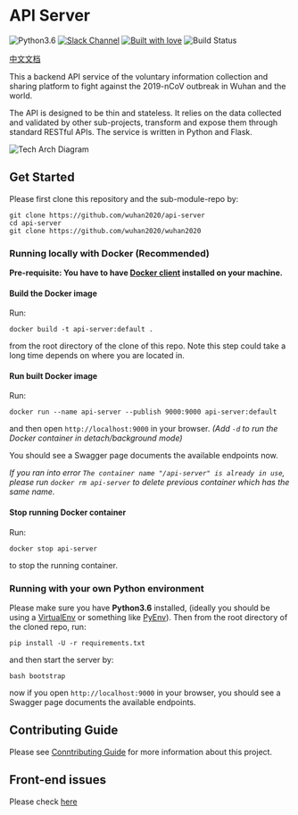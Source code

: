 # API Server

![Python3.6](https://img.shields.io/badge/python-3.6-green.svg?style=flat-square&logo=python&colorB=blue)
[![Slack Channel](https://img.shields.io/badge/Slack%20Channel-%23api--server-green.svg?style=flat-square&colorB=blue)](https://app.slack.com/client/TT5U1VCPQ/CT3V5CDKJ)
[![Built with love](https://img.shields.io/badge/BUILT%20WITH-LOVE-orange?style=flat-square)](https://img.shields.io/badge/BUILT%20WITH-LOVE-orange?style=flat-square&logo=love)
![Build Status](https://github.com/wuhan2020/api-server/workflows/Tests%20on%20Pull%20Requests%20and%20Master/badge.svg?branch=master&event=push)

[中文文档](README-cn.md)

This a backend API service of the voluntary information collection and sharing platform to fight against the 2019-nCoV outbreak in Wuhan and the world. 

The API is designed to be thin and stateless. It relies on the data collected and validated by other sub-projects, transform and expose them through standard RESTful APIs. The service is written in Python and Flask.

![Tech Arch Diagram](https://www.lucidchart.com/publicSegments/view/6ab27659-257a-44ce-a478-46dad3328b9c/image.png)

## Get Started

Please first clone this repository and the sub-module-repo by:

```
git clone https://github.com/wuhan2020/api-server
cd api-server
git clone https://github.com/wuhan2020/wuhan2020
```

### Running locally with Docker (Recommended)

**Pre-requisite: You have to have [Docker client](https://www.docker.com/products/docker-desktop) installed on your machine.**

#### Build the Docker image

Run:
```
docker build -t api-server:default .
```
from the root directory of the clone of this repo. Note this step could take a long time depends on where you are located in.

#### Run built Docker image

Run:
```
docker run --name api-server --publish 9000:9000 api-server:default 
```
and then open `http://localhost:9000` in your browser. _(Add `-d` to run the Docker container in detach/background mode)_

You should see a Swagger page documents the available endpoints now.

_If you ran into error `The container name "/api-server" is already in use`, please run `docker rm api-server` to delete previous container which has the same name._

#### Stop running Docker container

Run:
```
docker stop api-server 
```
to stop the running container.

### Running with your own Python environment

Please make sure you have **Python3.6** installed, (ideally you should be using a [VirtualEnv](https://docs.python.org/3.6/tutorial/venv.html)
or something like [PyEnv](https://github.com/pyenv/pyenv)). Then from the root directory of the cloned repo, run:

```
pip install -U -r requirements.txt
```

and then start the server by:

```
bash bootstrap
```
now if you open `http://localhost:9000` in your browser, you should see a Swagger page documents the available endpoints.

## Contributing Guide

Please see [Conntributing Guide](CONTRIBUTING.md) for more information about this project.

## Front-end issues

Please check [here](https://github.com/wuhan2020/front-pages/issues)

